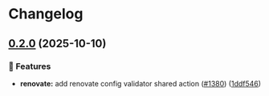 # Changelog

## [0.2.0](https://github.com/grafana/shared-workflows/compare/validate-renovate-config/v0.1.0...validate-renovate-config/v0.2.0) (2025-10-10)


### 🎉 Features

* **renovate:** add renovate config validator shared action ([#1380](https://github.com/grafana/shared-workflows/issues/1380)) ([1ddf546](https://github.com/grafana/shared-workflows/commit/1ddf54696ca5e75b401f236f19262ed45d5bb01b))
